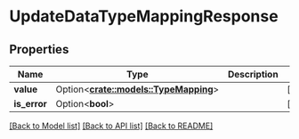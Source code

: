 # UpdateDataTypeMappingResponse

## Properties

Name | Type | Description | Notes
------------ | ------------- | ------------- | -------------
**value** | Option<[**crate::models::TypeMapping**](TypeMapping.md)> |  | [optional]
**is_error** | Option<**bool**> |  | [optional]

[[Back to Model list]](../README.md#documentation-for-models) [[Back to API list]](../README.md#documentation-for-api-endpoints) [[Back to README]](../README.md)


